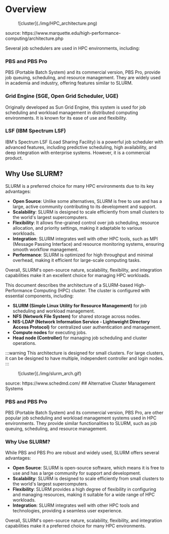 # Overview

<figure markdown="span">
    ![cluster](./img/HPC_architecture.png)
</figure>
source: https://www.marquette.edu/high-performance-computing/architecture.php

Several job schedulers are used in HPC environments, including:

### PBS and PBS Pro

PBS (Portable Batch System) and its commercial version, PBS Pro, provide job queuing, scheduling, and resource management. They are widely used in academia and industry, offering features similar to SLURM.

### Grid Engine (SGE, Open Grid Scheduler, UGE)

Originally developed as Sun Grid Engine, this system is used for job scheduling and workload management in distributed computing environments. It is known for its ease of use and flexibility.

### LSF (IBM Spectrum LSF)

IBM's Spectrum LSF (Load Sharing Facility) is a powerful job scheduler with advanced features, including predictive scheduling, high availability, and deep integration with enterprise systems. However, it is a commercial product.

## Why Use SLURM?

SLURM is a preferred choice for many HPC environments due to its key advantages:

- **Open Source**: Unlike some alternatives, SLURM is free to use and has a large, active community contributing to its development and support.
- **Scalability**: SLURM is designed to scale efficiently from small clusters to the world's largest supercomputers.
- **Flexibility**: It allows fine-grained control over job scheduling, resource allocation, and priority settings, making it adaptable to various workloads.
- **Integration**: SLURM integrates well with other HPC tools, such as MPI (Message Passing Interface) and resource monitoring systems, ensuring smooth workflow management.
- **Performance**: SLURM is optimized for high throughput and minimal overhead, making it efficient for large-scale computing tasks.

Overall, SLURM's open-source nature, scalability, flexibility, and integration capabilities make it an excellent choice for managing HPC workloads.

This document describes the architecture of a SLURM-based High-Performance Computing (HPC) cluster. The cluster is configured with essential components, including:

- **SLURM (Simple Linux Utility for Resource Management)** for job scheduling and workload management.
- **NFS (Network File System)** for shared storage across nodes.
- **NIS-LDAP (Network Information Service - Lightweight Directory Access Protocol)** for centralized user authentication and management.
- **Compute nodes** for executing jobs.
- **Head node (Controller)** for managing job scheduling and cluster operations.

:::warning
This architecture is designed for small clusters. For large clusters, it can be designed to have multiple, independent controller and login nodes.
:::

<figure markdown="span">
    ![cluster](./img/slurm_arch.gif)
</figure>
source: https://www.schedmd.com/
## Alternative Cluster Management Systems

### PBS and PBS Pro

PBS (Portable Batch System) and its commercial version, PBS Pro, are other popular job scheduling and workload management systems used in HPC environments. They provide similar functionalities to SLURM, such as job queuing, scheduling, and resource management.

### Why Use SLURM?

While PBS and PBS Pro are robust and widely used, SLURM offers several advantages:

- **Open Source**: SLURM is open-source software, which means it is free to use and has a large community for support and development.
- **Scalability**: SLURM is designed to scale efficiently from small clusters to the world's largest supercomputers.
- **Flexibility**: SLURM provides a high degree of flexibility in configuring and managing resources, making it suitable for a wide range of HPC workloads.
- **Integration**: SLURM integrates well with other HPC tools and technologies, providing a seamless user experience.

Overall, SLURM's open-source nature, scalability, flexibility, and integration capabilities make it a preferred choice for many HPC environments.
